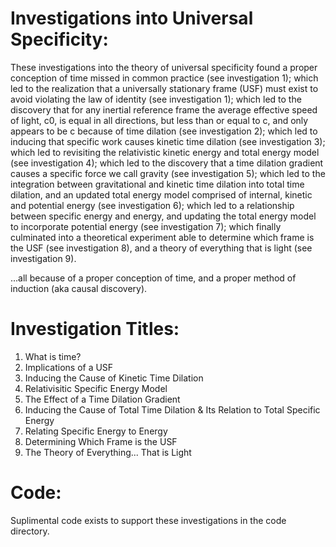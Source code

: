 # Investigations into Universal Specificity:
These investigations into the theory of universal specificity found a proper conception of time missed in common practice (see investigation 1); which led to the realization that a universally stationary frame (USF) must exist to avoid violating the law of identity (see investigation 1); which led to the discovery that for any inertial reference frame the average effective speed of light, c0, is equal in all directions, but less than or equal to c, and only appears to be c because of time dilation (see investigation 2); which led to inducing that specific work causes kinetic time dilation (see investigation 3); which led to revisiting the relativistic kinetic energy and total energy model (see investigation 4); which led to the discovery that a time dilation gradient causes a specific force we call gravity (see investigation 5); which led to the integration between gravitational and kinetic time dilation into total time dilation, and an updated total energy model comprised of internal, kinetic and potential energy (see investigation 6); which led to a relationship between specific energy and energy, and updating the total energy model to incorporate potential energy (see investigation 7); which finally culminated into a theoretical experiment able to determine which frame is the USF (see investigation 8), and a theory of everything that is light (see investigation 9).

...all because of a proper conception of time, and a proper method of induction (aka causal discovery).

# Investigation Titles:
1. What is time?
2. Implications of a USF
3. Inducing the Cause of Kinetic Time Dilation
4. Relativisitic Specific Energy Model
5. The Effect of a Time Dilation Gradient
6. Inducing the Cause of Total Time Dilation & Its Relation to Total Specific Energy
7. Relating Specific Energy to Energy
8. Determining Which Frame is the USF
9. The Theory of Everything... That is Light

# Code:
Suplimental code exists to support these investigations in the code directory.
